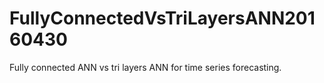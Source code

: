 # FullyConnectedVsTriLayersANN20160430
Fully connected ANN vs tri layers ANN for time series forecasting.
